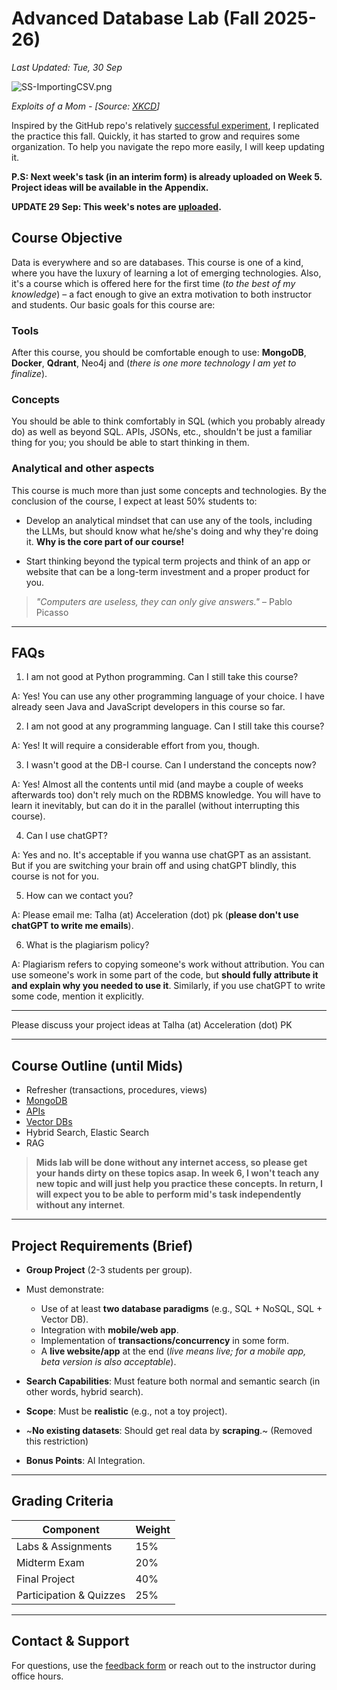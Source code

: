 # Advanced Database Lab (Fall 2025-26)

_Last Updated: Tue, 30 Sep_


![SS-ImportingCSV.png](https://www.explainxkcd.com/wiki/images/5/5f/exploits_of_a_mom.png "Exploits of a Mom - XKCD")

*Exploits of a Mom - [Source: [XKCD](https://bobby-tables.com/)]*

Inspired by the GitHub repo's relatively [successful experiment](https://github.com/EngineerKhan/Python-ML), I replicated the practice this fall. Quickly, it has started to grow and requires some organization. To help you navigate the repo more easily, I will keep updating it.

**P.S: Next week's task (in an interim form) is already uploaded on Week 5. Project ideas will be available in the Appendix.** 

**UPDATE 29 Sep: This week's notes are [uploaded](https://github.com/EngineerKhan/AdvDBClass/blob/main/Week5/Hybrid%20Search.md).**

## Course Objective

Data is everywhere and so are databases. This course is one of a kind, where you have the luxury of learning a lot of emerging technologies. Also, it's a course which is offered here for the first time (_to the best of my knowledge_) – a fact enough to give an extra motivation to both instructor and students. Our basic goals for this course are:

### Tools

After this course, you should be comfortable enough to use: **MongoDB**, **Docker**, **Qdrant**, Neo4j and (_there is one more technology I am yet to finalize_).

### Concepts

You should be able to think comfortably in SQL (which you probably already do) as well as beyond SQL. APIs, JSONs, etc., shouldn't be just a familiar thing for you; you should be able to start thinking in them.

### Analytical and other aspects

This course is much more than just some concepts and technologies. By the conclusion of the course, I expect at least 50% students to:

- Develop an analytical mindset that can use any of the tools, including the LLMs, but should know what he/she's doing and why they're doing it. **Why is the core part of our course!**
  
- Start thinking beyond the typical term projects and think of an app or website that can be a long-term investment and a proper product for you.

> _"Computers are useless, they can only give answers."_ – Pablo Picasso

---

## FAQs

1. I am not good at Python programming. Can I still take this course?

A: Yes! You can use any other programming language of your choice. I have already seen Java and JavaScript developers in this course so far.

2. I am not good at any programming language. Can I still take this course?

A: Yes! It will require a considerable effort from you, though.

3. I wasn't good at the DB-I course. Can I understand the concepts now?

A: Yes! Almost all the contents until mid (and maybe a couple of weeks afterwards too) don't rely much on the RDBMS knowledge. You will have to learn it inevitably, but can do it in the parallel (without interrupting this course).

4. Can I use chatGPT?

A: Yes and no. It's acceptable if you wanna use chatGPT as an assistant. But if you are switching your brain off and using chatGPT blindly, this course is not for you.

5. How can we contact you?

A: Please email me: Talha (at) Acceleration (dot) pk (**please don't use chatGPT to write me emails**).

6. What is the plagiarism policy?

A: Plagiarism refers to copying someone's work without attribution. You can use someone's work in some part of the code, but **should fully attribute it and explain why you needed to use it**. Similarly, if you use chatGPT to write some code, mention it explicitly.



---

Please discuss your project ideas at Talha (at) Acceleration (dot) PK

---

## Course Outline (until Mids)

- Refresher (transactions, procedures, views)
- [MongoDB](https://github.com/EngineerKhan/AdvDBClass/tree/main/Week2)
- [APIs](https://github.com/EngineerKhan/AdvDBClass/tree/main/Week3)
- [Vector DBs](https://github.com/EngineerKhan/AdvDBClass/tree/main/Week4)
- Hybrid Search, Elastic Search
- RAG

> **Mids lab will be done without any internet access, so please get your hands dirty on these topics asap. In week 6, I won't teach any new topic and will just help you practice these concepts. In return, I will expect you to be able to perform mid's task independently without any internet**.




---

## Project Requirements (Brief)

- **Group Project** (2-3 students per group).
- Must demonstrate:
  - Use of at least **two database paradigms** (e.g., SQL + NoSQL, SQL + Vector DB).
  - Integration with **mobile/web app**.
  - Implementation of **transactions/concurrency** in some form.
  - A **live website/app** at the end (_live means live; for a mobile app, beta version is also acceptable_).

- **Search Capabilities**: Must feature both normal and semantic search (in other words, hybrid search).
- **Scope**: Must be **realistic** (e.g., not a toy project).
- ~**No existing datasets**: Should get real data by **scraping**.~ (Removed this restriction)
- **Bonus Points**: AI Integration.


---

## Grading Criteria

| Component               | Weight |
|-------------------------|--------|
| Labs & Assignments      | 15%    |
| Midterm Exam            | 20%    |
| Final Project           | 40%    |
| Participation & Quizzes | 25%    |


---

## Contact & Support

For questions, use the [feedback form](https://forms.cloud.microsoft/r/HJcN3zYDZQ) or reach out to the instructor during office hours.
